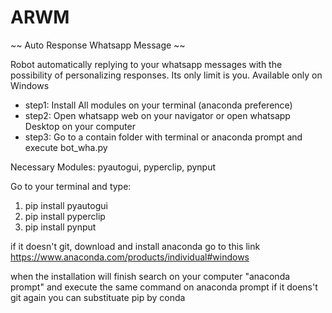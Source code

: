 # ARWM
~~ Auto Response Whatsapp Message ~~

Robot automatically replying to your whatsapp messages with the possibility of personalizing responses. Its only limit is you. Available only on Windows

- step1: Install All modules on your terminal (anaconda preference)
- step2: Open whatsapp web on your navigator or open whatsapp Desktop on your computer
- step3: Go to a contain folder with terminal or anaconda prompt and execute bot_wha.py 


Necessary Modules: pyautogui, pyperclip, pynput

Go to your terminal and type: 
1. pip install pyautogui
2. pip install pyperclip 
3. pip install pynput

if it doesn't git, download and install anaconda go to this link https://www.anaconda.com/products/individual#windows

when the installation will finish search on your computer "anaconda prompt" and execute the same command on anaconda prompt if it doens't git again you can substituate pip by conda




